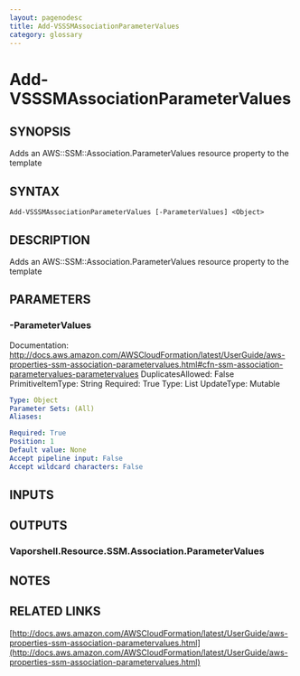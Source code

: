 ```yaml
---
layout: pagenodesc
title: Add-VSSSMAssociationParameterValues
category: glossary
---
```


# Add-VSSSMAssociationParameterValues

## SYNOPSIS
Adds an AWS::SSM::Association.ParameterValues resource property to the template

## SYNTAX

```
Add-VSSSMAssociationParameterValues [-ParameterValues] <Object>
```

## DESCRIPTION
Adds an AWS::SSM::Association.ParameterValues resource property to the template

## PARAMETERS

### -ParameterValues
Documentation: http://docs.aws.amazon.com/AWSCloudFormation/latest/UserGuide/aws-properties-ssm-association-parametervalues.html#cfn-ssm-association-parametervalues-parametervalues
DuplicatesAllowed: False
PrimitiveItemType: String
Required: True
Type: List
UpdateType: Mutable

```yaml
Type: Object
Parameter Sets: (All)
Aliases: 

Required: True
Position: 1
Default value: None
Accept pipeline input: False
Accept wildcard characters: False
```

## INPUTS

## OUTPUTS

### Vaporshell.Resource.SSM.Association.ParameterValues

## NOTES

## RELATED LINKS

[http://docs.aws.amazon.com/AWSCloudFormation/latest/UserGuide/aws-properties-ssm-association-parametervalues.html](http://docs.aws.amazon.com/AWSCloudFormation/latest/UserGuide/aws-properties-ssm-association-parametervalues.html)

